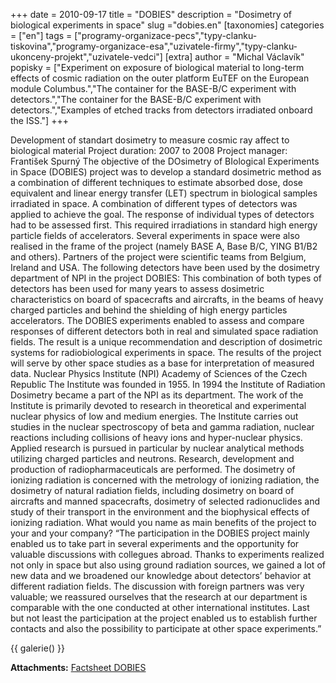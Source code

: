 +++
date = 2010-09-17
title = "DOBIES"
description = "Dosimetry of biological experiments in space"
slug ="dobies.en"
[taxonomies]
categories = ["en"]
tags = ["programy-organizace-pecs","typy-clanku-tiskovina","programy-organizace-esa","uzivatele-firmy","typy-clanku-ukonceny-projekt","uzivatele-vedci"]
[extra]
author = "Michal Václavík"
popisky = ["Experiment on exposure of biological material to long-term effects of cosmic radiation on the outer platform EuTEF on the European module Columbus.","The container for the BASE-B/C experiment with detectors.","The container for the BASE-B/C experiment with detectors.","Examples of etched tracks from detectors irradiated onboard the ISS."]
+++

Development of standart dosimetry to measure cosmic ray affect to biological material Project duration: 2007 to 2008 Project manager: František Spurný The objective of the DOsimetry of BIological Experiments in Space (DOBIES) project was to develop a standard dosimetric method as a combination of different techniques to estimate absorbed dose, dose equivalent and linear energy transfer (LET) spectrum in biological samples irradiated in space. A combination of different types of detectors was applied to achieve the goal. The response of individual types of detectors had to be assessed first. This required irradiations in standard high energy particle fields of accelerators. Several experiments in space were also realised in the frame of the project (namely BASE A, Base B/C, YING B1/B2 and others). Partners of the project were scientific teams from Belgium, Ireland and USA. The following detectors have been used by the dosimetry department of NPI in the project DOBIES: This combination of both types of detectors has been used for many years to assess dosimetric characteristics on board of spacecrafts and aircrafts, in the beams of heavy charged particles and behind the shielding of high energy particles accelerators. The DOBIES experiments enabled to assess and compare responses of different detectors both in real and simulated space radiation fields. The result is a unique recommendation and description of dosimetric systems for radiobiological experiments in space. The results of the project will serve by other space studies as a base for interpretation of measured data. Nuclear Physics Institute (NPI) Academy of Sciences of the Czech Republic The Institute was founded in 1955. In 1994 the Institute of Radiation Dosimetry became a part of the NPI as its department. The work of the Institute is primarily devoted to research in theoretical and experimental nuclear physics of low and medium energies. The Institute carries out studies in the nuclear spectroscopy of beta and gamma radiation, nuclear reactions including collisions of heavy ions and hyper-nuclear physics. Applied research is pursued in particular by nuclear analytical methods utilizing charged particles and neutrons. Research, development and production of radiopharmaceuticals are performed. The dosimetry of ionizing radiation is concerned with the metrology of ionizing radiation, the dosimetry of natural radiation fields, including dosimetry on board of aircrafts and manned spacecrafts, dosimetry of selected radionuclides and study of their transport in the environment and the biophysical effects of ionizing radiation. What would you name as main benefits of the project to your and your company? “The participation in the DOBIES project mainly enabled us to take part in several experiments and the opportunity for valuable discussions with collegues abroad. Thanks to experiments realized not only in space but also using ground radiation sources, we gained a lot of new data and we broadened our knowledge about detectors’ behavior at different radiation fields. The discussion with foreign partners was very valuable; we reassured ourselves that the research at our department is comparable with the one conducted at other international institutes. Last but not least the participation at the project enabled us to establish further contacts and also the possibility to participate at other space experiments.”

{{ galerie() }}

**Attachments:**
[Factsheet DOBIES]

[Factsheet DOBIES]: csofactsheets-dobies-web.pdf
